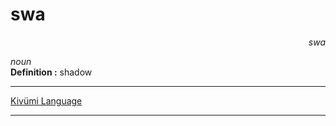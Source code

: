 
# swa

<div align="right"><i>swa</i></div>

*noun*  
**Definition :** shadow  

---

[Kivümi Language](../README.md)

---
